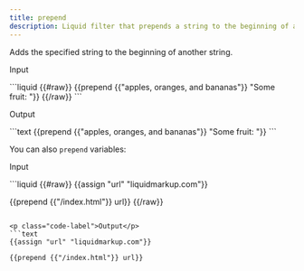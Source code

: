 ```yaml
---
title: prepend
description: Liquid filter that prepends a string to the beginning of another string.
---
```


Adds the specified string to the beginning of another string.

<p class="code-label">Input</p>
```liquid
{{#raw}}
{{prepend {{"apples, oranges, and bananas"}} "Some fruit: "}}
{{/raw}}
```

<p class="code-label">Output</p>
```text
{{prepend {{"apples, oranges, and bananas"}} "Some fruit: "}}
```

You can also `prepend` variables:

<p class="code-label">Input</p>
```liquid
{{#raw}}
{{assign "url" "liquidmarkup.com"}}

{{prepend {{"/index.html"}} url}}
{{/raw}}
```

<p class="code-label">Output</p>
```text
{{assign "url" "liquidmarkup.com"}}

{{prepend {{"/index.html"}} url}}
```
